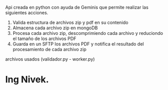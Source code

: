 Api creada en python con ayuda de Geminis que permite realizar las siguientes acciones.

1. Valida estructura de archivos zip y pdf en su contenido
2. Almacena cada archivo zip en mongoDB
3. Procesa cada archivo zip, descomprimiendo cada archivo y reduciondo el tamaño de los archivos PDF
4. Guarda en un SFTP los archivos PDF y notifica el resultado del procesamiento de cada archivo zip

archivos usados (validador.py - worker.py)

# Ing Nivek.
